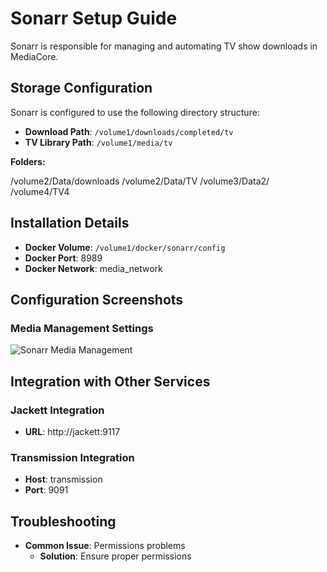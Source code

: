 # Sonarr Setup Guide

Sonarr is responsible for managing and automating TV show downloads in MediaCore.

## Storage Configuration

Sonarr is configured to use the following directory structure:

- **Download Path**: `/volume1/downloads/completed/tv`
- **TV Library Path**: `/volume1/media/tv`

**Folders:**

/volume2/Data/downloads
/volume2/Data/TV
/volume3/Data2/
/volume4/TV4

## Installation Details

- **Docker Volume**: `/volume1/docker/sonarr/config`
- **Docker Port**: 8989
- **Docker Network**: media_network

## Configuration Screenshots

### Media Management Settings
![Sonarr Media Management](../images/sonarr/media-management.png)

## Integration with Other Services

### Jackett Integration
- **URL**: http://jackett:9117

### Transmission Integration
- **Host**: transmission
- **Port**: 9091

## Troubleshooting

- **Common Issue**: Permissions problems
  - **Solution**: Ensure proper permissions


